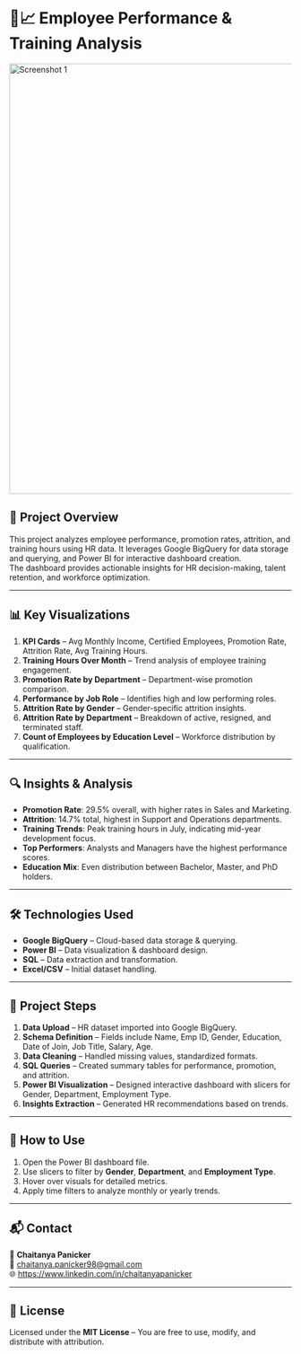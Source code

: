 # 👥📈 Employee Performance & Training Analysis

<img width="1335" height="767" alt="Screenshot 1" src="https://github.com/user-attachments/assets/8092fa4e-e122-427b-b37b-816c2b55948b" />

## 📌 Project Overview
This project analyzes employee performance, promotion rates, attrition, and training hours using HR data. It leverages Google BigQuery for data storage and querying, and Power BI for interactive dashboard creation.  
The dashboard provides actionable insights for HR decision-making, talent retention, and workforce optimization.

---

## 📊 Key Visualizations
1. **KPI Cards** – Avg Monthly Income, Certified Employees, Promotion Rate, Attrition Rate, Avg Training Hours.  
2. **Training Hours Over Month** – Trend analysis of employee training engagement.  
3. **Promotion Rate by Department** – Department-wise promotion comparison.  
4. **Performance by Job Role** – Identifies high and low performing roles.  
5. **Attrition Rate by Gender** – Gender-specific attrition insights.  
6. **Attrition Rate by Department** – Breakdown of active, resigned, and terminated staff.  
7. **Count of Employees by Education Level** – Workforce distribution by qualification.

---

## 🔍 Insights & Analysis
- **Promotion Rate**: 29.5% overall, with higher rates in Sales and Marketing.  
- **Attrition**: 14.7% total, highest in Support and Operations departments.  
- **Training Trends**: Peak training hours in July, indicating mid-year development focus.  
- **Top Performers**: Analysts and Managers have the highest performance scores.  
- **Education Mix**: Even distribution between Bachelor, Master, and PhD holders.

---

## 🛠️ Technologies Used
- **Google BigQuery** – Cloud-based data storage & querying.  
- **Power BI** – Data visualization & dashboard design.  
- **SQL** – Data extraction and transformation.  
- **Excel/CSV** – Initial dataset handling.  

---

## 🚀 Project Steps
1. **Data Upload** – HR dataset imported into Google BigQuery.  
2. **Schema Definition** – Fields include Name, Emp ID, Gender, Education, Date of Join, Job Title, Salary, Age.  
3. **Data Cleaning** – Handled missing values, standardized formats.  
4. **SQL Queries** – Created summary tables for performance, promotion, and attrition.  
5. **Power BI Visualization** – Designed interactive dashboard with slicers for Gender, Department, Employment Type.  
6. **Insights Extraction** – Generated HR recommendations based on trends.

---

## 📂 How to Use
1. Open the Power BI dashboard file.  
2. Use slicers to filter by **Gender**, **Department**, and **Employment Type**.  
3. Hover over visuals for detailed metrics.  
4. Apply time filters to analyze monthly or yearly trends.

---

## 📬 Contact
👤 **Chaitanya Panicker**  
📧 chaitanya.panicker98@gmail.com  
🌐 https://www.linkedin.com/in/chaitanyapanicker 

---

## 📄 License
Licensed under the **MIT License** – You are free to use, modify, and distribute with attribution.
